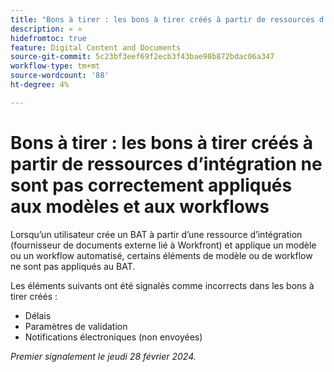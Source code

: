 ```yaml
---
title: "Bons à tirer : les bons à tirer créés à partir de ressources d’intégration n’ont pas correctement été appliqués aux modèles et workflows"
description: « »
hidefromtoc: true
feature: Digital Content and Documents
source-git-commit: 5c23bf3eef69f2ecb3f43bae98b872bdac06a347
workflow-type: tm+mt
source-wordcount: '88'
ht-degree: 4%

---
```



# Bons à tirer : les bons à tirer créés à partir de ressources d’intégration ne sont pas correctement appliqués aux modèles et aux workflows

Lorsqu’un utilisateur crée un BAT à partir d’une ressource d’intégration (fournisseur de documents externe lié à Workfront) et applique un modèle ou un workflow automatisé, certains éléments de modèle ou de workflow ne sont pas appliqués au BAT.

Les éléments suivants ont été signalés comme incorrects dans les bons à tirer créés :

* Délais
* Paramètres de validation
* Notifications électroniques (non envoyées)

_Premier signalement le jeudi 28 février 2024._
